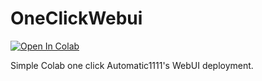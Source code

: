# OneClickWebui

[![Open In Colab](https://colab.research.google.com/assets/colab-badge.svg)](https://colab.research.google.com/drive/1k_dB2F4IYAj5EtAbfhnuRa_E8lt2j-vo)

Simple Colab one click Automatic1111's WebUI deployment.
